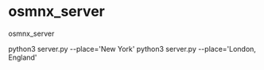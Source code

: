 # osmnx_server
osmnx_server


python3 server.py --place='New York'
python3 server.py --place='London, England'

